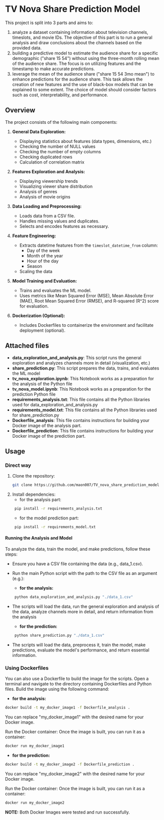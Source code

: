 # TV Nova Share Prediction Model

This project is split into 3 parts and aims to:
1. analyze a dataset containing information about television channels, timeslots, and movie IDs. The objective of this part is to run a general analysis and draw conclusions about the channels based on the provided data.
2. building a predictive model to estimate the audience share for a specific demographic ("share 15 54") without using the three-month rolling mean of the audience share. The focus is on utilizing features and the timestamp to make accurate predictions.
3. leverage the mean of the audience share ("share 15 54 3mo mean") to enhance predictions for the audience share. This task allows the creation of new features and the use of black-box models that can be explained to some extent. The choice of model should consider factors such as cost, interpretability, and performance.

## Overview

The project consists of the following main components:

1. **General Data Exploration:**
    - Displaying statistics about features (data types, dimensions, etc.)
    - Checking the number of NULL values
    - Checking the number of empty columns
    - Checking duplicated rows
    - Calculation of correlation matrix

2. **Features Exploration and Analysis:**
    - Displaying viewership trends
    - Visualizing viewer share distribution
    - Analysis of genres
    - Analysis of movie origins
    
3. **Data Loading and Preprocessing:**
   - Loads data from a CSV file.
   - Handles missing values and duplicates.
   - Selects and encodes features as necessary.

2. **Feature Engineering:**
   - Extracts datetime features from the `timeslot_datetime_from` column:
     - Day of the week
     - Month of the year
     - Hour of the day
     - Season
    - Scaling the data

3. **Model Training and Evaluation:**
   - Trains and evaluates the ML model.
   - Uses metrics like Mean Squared Error (MSE), Mean Absolute Error (MAE), Root Mean Squared Error (RMSE), and R-squared (R^2) score for evaluation.

4. **Dockerization (Optional):**
   - Includes Dockerfiles to containerize the environment and facilitate deployment (optional).

## Attached files
- **data_exploration_and_analysis.py**: This script runs the general exploration and analyzes channels more in detail (visualization, etc.)
- **share_prediction.py**: This script prepares the data, trains, and evaluates the ML model
- **tv_nova_exploration.ipynb**: This Notebook works as a preparation for the analysis of the Python file
- **tv_nova_model.ipynb**: This Notebook works as a preparation for the prediction Python file
- **requirements_analysis.txt**: This file contains all the Python libraries used for data_exploration_and_analysis.py 
- **requirements_model.txt**: This file contains all the Python libraries used for share_prediction.py
- **Dockerfile_analysis**: This file contains instructions for building your Docker image of the analysis part.
- **Dockerfile_prediction**: This file contains instructions for building your Docker image of the prediction part.


## Usage

### Direct way

1. Clone the repository:
   ```bash
   git clone https://github.com/maon007/TV_nova_share_prediction_model.git
   ```
2. Install dependencies:
    - for the analysis part:
   ```bash
    pip install -r requirements_analysis.txt
   ```
   - for the model prediction part:
   ```bash
    pip install -r requirements_model.txt
   ```

#### Running the Analysis and Model
To analyze the data, train the model, and make predictions, follow these steps:
- Ensure you have a CSV file containing the data (e.g., data_1.csv).
- Run the main Python script with the path to the CSV file as an argument (e.g.):
    - **for the analysis:**
   ```bash
    python data_exploration_and_analysis.py "./data_1.csv"
   ```
- The scripts will load the data, run the general exploration and analysis of the data, analyze channels more in detail, and return information from the analysis

    - **for the prediction:**
   ```bash
    python share_prediction.py "./data_1.csv"
   ```
- The scripts will load the data, preprocess it, train the model, make predictions, evaluate the model's performance, and return essential information.

### Using Dockerfiles
You can also use a Dockerfile to build the image for the scripts. Open a terminal and navigate to the directory containing Dockerfiles and Python files. Build the image using the following command:
- **for the analysis:**
```bash
docker build -t my_docker_image1 -f Dockerfile_analysis .
```
You can replace "my_docker_image1" with the desired name for your Docker image.

Run the Docker container: Once the image is built, you can run it as a container:
```bash
docker run my_docker_image1
```
- **for the prediction:**
```bash
docker build -t my_docker_image2 -f Dockerfile_prediction .
```
You can replace "my_docker_image2" with the desired name for your Docker image.

Run the Docker container: Once the image is built, you can run it as a container:
```bash
docker run my_docker_image2
```

**NOTE:** Both Docker Images were tested and run successfully.


